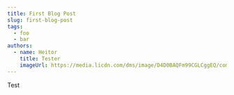 ```yaml
---
title: First Blog Post
slug: first-blog-post
tags:
  - foo
  - bar
authors:
  - name: Heitor
    title: Tester
    imageUrl: https://media.licdn.com/dms/image/D4D0BAQFm99CGLCggEQ/company-logo_200_200/0/1707828960215/write_choice_technical_writing_services_logo?e=1724889600&v=beta&t=OqELagLHPvrn-HqMxN-pgUYraQLsPuZIJCKx6UULDSg
---
```

Test
